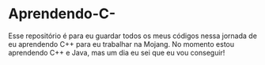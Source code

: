 # Aprendendo-C-
Esse repositório é para eu guardar todos os meus códigos nessa jornada de eu aprendendo C++ para eu trabalhar na Mojang. No momento estou aprendendo C++ e Java, mas um dia eu sei que eu vou conseguir!
